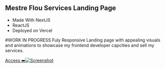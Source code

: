 ## Mestre Flou Services Landing Page

- Made With NextJS
- ReactJS
- Deployed on Vercel

#WORK IN PROGRESS
Fuly Responsive Landing page with appealing visuals and animations to showcase my frontend developer capcities and sell my services.

[Access ➡️![Screenshot](https://i.ibb.co/V95fntw/screenshot-smartphone.webp)](mestreflou.com.br)